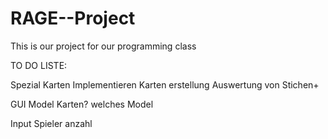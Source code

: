 # RAGE--Project
This is our project for our programming class


TO DO LISTE:

Spezial Karten Implementieren 
    Karten erstellung
    Auswertung von Stichen+


GUI
    Model Karten?
    welches Model




Input Spieler anzahl